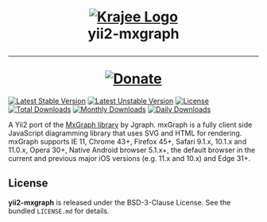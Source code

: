 <h1 align="center">
    <a href="http://demos.krajee.com" title="Krajee Demos" target="_blank">
        <img src="http://kartik-v.github.io/bootstrap-fileinput-samples/samples/krajee-logo-b.png" alt="Krajee Logo"/>
    </a>
    <br>
    yii2-mxgraph
    <hr>
    <a href="https://www.paypal.com/cgi-bin/webscr?cmd=_s-xclick&hosted_button_id=DTP3NZQ6G2AYU"
       title="Donate via Paypal" target="_blank">
        <img src="http://kartik-v.github.io/bootstrap-fileinput-samples/samples/donate.png" alt="Donate"/>
    </a>
</h1>

[![Latest Stable Version](https://poser.pugx.org/kartik-v/yii2-mxgraph/v/stable)](https://packagist.org/packages/kartik-v/yii2-mxgraph)
[![Latest Unstable Version](https://poser.pugx.org/kartik-v/yii2-mxgraph/v/unstable)](https://packagist.org/packages/kartik-v/yii2-mxgraph)
[![License](https://poser.pugx.org/kartik-v/yii2-mxgraph/license)](https://packagist.org/packages/kartik-v/yii2-mxgraph)
[![Total Downloads](https://poser.pugx.org/kartik-v/yii2-mxgraph/downloads)](https://packagist.org/packages/kartik-v/yii2-mxgraph)
[![Monthly Downloads](https://poser.pugx.org/kartik-v/yii2-mxgraph/d/monthly)](https://packagist.org/packages/kartik-v/yii2-mxgraph)
[![Daily Downloads](https://poser.pugx.org/kartik-v/yii2-mxgraph/d/daily)](https://packagist.org/packages/kartik-v/yii2-mxgraph)

A Yii2 port of the [MxGraph library](https://github.com/jgraph/mxgraph) by Jgraph. mxGraph is a fully client side JavaScript diagramming library that uses SVG and HTML for rendering. mxGraph supports IE 11, Chrome 43+, Firefox 45+, Safari 9.1.x, 10.1.x and 11.0.x, Opera 30+, Native Android browser 5.1.x+, the default browser in the current and previous major iOS versions (e.g. 11.x and 10.x) and Edge 31+.

## License

**yii2-mxgraph** is released under the BSD-3-Clause License. See the bundled `LICENSE.md` for details.